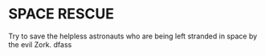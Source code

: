 # SPACE RESCUE

Try to save the helpless astronauts who are being left stranded in space by the evil Zork. dfass